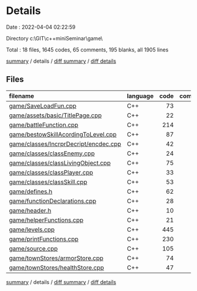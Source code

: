 # Details

Date : 2022-04-04 02:22:59

Directory c:\GIT\c++miniSeminar\game\

Total : 18 files,  1645 codes, 65 comments, 195 blanks, all 1905 lines

[summary](results.md) / details / [diff summary](diff.md) / [diff details](diff-details.md)

## Files
| filename | language | code | comment | blank | total |
| :--- | :--- | ---: | ---: | ---: | ---: |
| [game/SaveLoadFun.cpp](/game/SaveLoadFun.cpp) | C++ | 73 | 0 | 21 | 94 |
| [game/assets/basic/TitlePage.cpp](/game/assets/basic/TitlePage.cpp) | C++ | 22 | 2 | 3 | 27 |
| [game/battleFunction.cpp](/game/battleFunction.cpp) | C++ | 214 | 6 | 14 | 234 |
| [game/bestowSkillAcordingToLevel.cpp](/game/bestowSkillAcordingToLevel.cpp) | C++ | 87 | 0 | 10 | 97 |
| [game/classes/IncrprDecript/encdec.cpp](/game/classes/IncrprDecript/encdec.cpp) | C++ | 42 | 17 | 15 | 74 |
| [game/classes/classEnemy.cpp](/game/classes/classEnemy.cpp) | C++ | 24 | 5 | 4 | 33 |
| [game/classes/classLivingObject.cpp](/game/classes/classLivingObject.cpp) | C++ | 75 | 0 | 4 | 79 |
| [game/classes/classPlayer.cpp](/game/classes/classPlayer.cpp) | C++ | 33 | 9 | 4 | 46 |
| [game/classes/classSkill.cpp](/game/classes/classSkill.cpp) | C++ | 53 | 0 | 2 | 55 |
| [game/defines.h](/game/defines.h) | C++ | 62 | 4 | 17 | 83 |
| [game/functionDeclarations.cpp](/game/functionDeclarations.cpp) | C++ | 28 | 0 | 3 | 31 |
| [game/header.h](/game/header.h) | C++ | 10 | 0 | 2 | 12 |
| [game/helperFunctions.cpp](/game/helperFunctions.cpp) | C++ | 21 | 0 | 1 | 22 |
| [game/levels.cpp](/game/levels.cpp) | C++ | 445 | 6 | 42 | 493 |
| [game/printFunctions.cpp](/game/printFunctions.cpp) | C++ | 230 | 0 | 17 | 247 |
| [game/source.cpp](/game/source.cpp) | C++ | 105 | 16 | 15 | 136 |
| [game/townStores/armorStore.cpp](/game/townStores/armorStore.cpp) | C++ | 74 | 0 | 12 | 86 |
| [game/townStores/healthStore.cpp](/game/townStores/healthStore.cpp) | C++ | 47 | 0 | 9 | 56 |

[summary](results.md) / details / [diff summary](diff.md) / [diff details](diff-details.md)